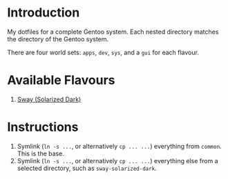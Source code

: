 # Introduction

My dotfiles for a complete Gentoo system. Each nested directory matches the directory of the Gentoo system.

There are four world sets: `apps`, `dev`, `sys`, and a `gui` for each flavour.

# Available Flavours

1. [Sway (Solarized Dark)](sway-solarized-dark)

# Instructions

1. Symlink (`ln -s ...`, or alternatively `cp ... ...`) everything from `common`. This is the base.
2. Symlink (`ln -s ...`, or alternatively `cp ... ...`) everything else from a selected directory, such as `sway-solarized-dark`.
